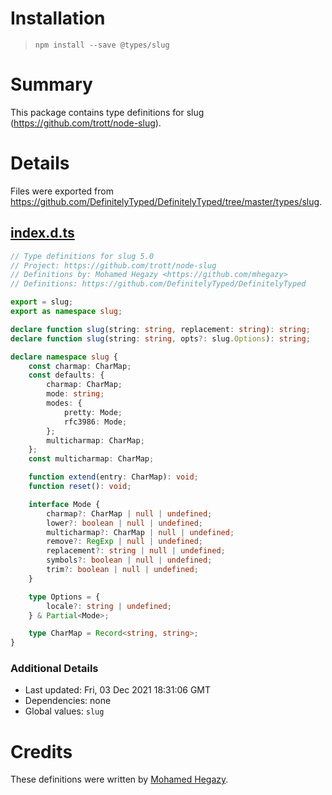 # Installation
> `npm install --save @types/slug`

# Summary
This package contains type definitions for slug (https://github.com/trott/node-slug).

# Details
Files were exported from https://github.com/DefinitelyTyped/DefinitelyTyped/tree/master/types/slug.
## [index.d.ts](https://github.com/DefinitelyTyped/DefinitelyTyped/tree/master/types/slug/index.d.ts)
````ts
// Type definitions for slug 5.0
// Project: https://github.com/trott/node-slug
// Definitions by: Mohamed Hegazy <https://github.com/mhegazy>
// Definitions: https://github.com/DefinitelyTyped/DefinitelyTyped

export = slug;
export as namespace slug;

declare function slug(string: string, replacement: string): string;
declare function slug(string: string, opts?: slug.Options): string;

declare namespace slug {
    const charmap: CharMap;
    const defaults: {
        charmap: CharMap;
        mode: string;
        modes: {
            pretty: Mode;
            rfc3986: Mode;
        };
        multicharmap: CharMap;
    };
    const multicharmap: CharMap;

    function extend(entry: CharMap): void;
    function reset(): void;

    interface Mode {
        charmap?: CharMap | null | undefined;
        lower?: boolean | null | undefined;
        multicharmap?: CharMap | null | undefined;
        remove?: RegExp | null | undefined;
        replacement?: string | null | undefined;
        symbols?: boolean | null | undefined;
        trim?: boolean | null | undefined;
    }

    type Options = {
        locale?: string | undefined;
    } & Partial<Mode>;

    type CharMap = Record<string, string>;
}

````

### Additional Details
 * Last updated: Fri, 03 Dec 2021 18:31:06 GMT
 * Dependencies: none
 * Global values: `slug`

# Credits
These definitions were written by [Mohamed Hegazy](https://github.com/mhegazy).
